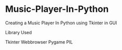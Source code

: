 # Music-Player-In-Python
Creating a Music Player In Python using Tkinter in GUI

Library Used 

Tkinter
Webbrowser
Pygame
PIL
